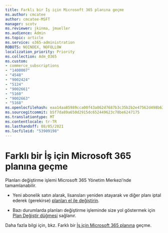 ```yaml
---
title: Farklı bir İş için Microsoft 365 planına geçme
ms.author: cmcatee
author: cmcatee-MSFT
manager: scotv
ms.reviewer: jkinma, jmueller
ms.audience: Admin
ms.topic: article
ms.service: o365-administration
ROBOTS: NOINDEX, NOFOLLOW
localization_priority: Priority
ms.collection: Adm_O365
ms.custom:
- commerce_subscriptions
- "1400007"
- "4548"
- "9002424"
- "5124"
- "9002661"
- "5160"
- "9002663"
- "5168"
ms.openlocfilehash: eaa14aa85989cca00f43a862d7687b3c35b2b2e47562d498b630139985eaef6a
ms.sourcegitcommit: b5f7da89a650d2915dc652449623c78be6247175
ms.translationtype: MT
ms.contentlocale: tr-TR
ms.lasthandoff: 08/05/2021
ms.locfileid: "53909198"
---
```

# <a name="switch-to-a-different-microsoft-365-for-business-plan"></a>Farklı bir İş için Microsoft 365 planına geçme

Planları değiştirme işlemi Microsoft 365 Yönetim Merkezi’nde tamamlanabilir.

- Yeni abonelik satın alarak, lisansları yeniden atayarak ve diğer planı iptal ederek (gerekirse) [planları el ile değiştirin](https://docs.microsoft.com/microsoft-365/commerce/subscriptions/switch-plans-manually).

- Bazı durumlarda planları değiştirme işleminde size yol göstermek için [Plan Değiştir düğmesi](https://docs.microsoft.com/microsoft-365/commerce/subscriptions/switch-to-a-different-plan#use-the-switch-plans-button) sağlanır.

Daha fazla bilgi için, bkz. Farklı bir [İş için Microsoft 365 planına](https://docs.microsoft.com/microsoft-365/commerce/subscriptions/switch-to-a-different-plan) geçme.
